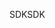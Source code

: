 <span data-ttu-id="299a1-101">SDK</span><span class="sxs-lookup"><span data-stu-id="299a1-101">SDK</span></span>